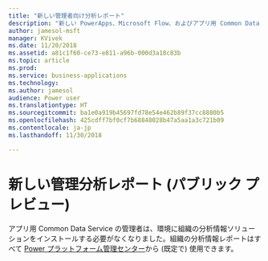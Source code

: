 ```yaml
---
title: "新しい管理者向け分析レポート"
description: "新しい PowerApps、Microsoft Flow、およびアプリ用 Common Data Service の使用状況レポートをすべての管理者が利用できます"
author: jamesol-msft
manager: KVivek
ms.date: 11/20/2018
ms.assetid: a81c1f60-ce73-e811-a96b-000d3a18c83b
ms.topic: article
ms.prod: 
ms.service: business-applications
ms.technology: 
ms.author: jamesol
audience: Power user
ms.translationtype: HT
ms.sourcegitcommit: ba1e0a919b45697fd78e54e462b89f37cc8880b5
ms.openlocfilehash: 425cdff7bf0cf7b68848028b47a5aa1a3c721b09
ms.contentlocale: ja-jp
ms.lasthandoff: 11/30/2018

---
```

# <a name="new-admin-analytics-reports-public-preview"></a>新しい管理分析レポート (パブリック プレビュー)




アプリ用 Common Data Service の管理者は、環境に組織の分析情報ソリューションをインストールする必要がなくなりました。組織の分析情報レポートはすべて [Power プラットフォーム管理センター](https://go.microsoft.com/fwlink/?linkid=875536)から (既定で) 使用できます。

